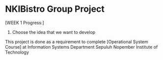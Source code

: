 # NKIBistro Group Project

[WEEK 1 Progress:]
  1. Choose the idea that we want to develop



This project is done as a requirement to complete [Operational System Course] at Information Systems Department Sepuluh Nopember Institute of Technology
